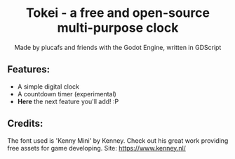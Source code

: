 <p align="center">
    <h1 align = "center">Tokei - a free and open-source multi-purpose clock</h1>
</p>
<p align="center">
    Made by plucafs and friends with the Godot Engine, written in GDScript
</p>

## Features:

- A simple digital clock
- A countdown timer (experimental)
- **Here** the next feature you'll add! :P

## Credits:
The font used is 'Kenny Mini' by Kenney. Check out his great work providing free assets for game developing.
Site: https://www.kenney.nl/
